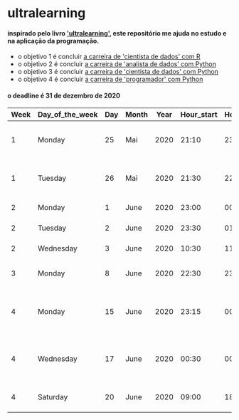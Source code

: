 # ultralearning

#### inspirado pelo livro ['ultralearning'](https://www.amazon.com.br/Ultralearning-Master-Outsmart-Competition-Accelerate/dp/006285268X), este repositório me ajuda no estudo e na aplicação da programação.     

- o objetivo 1 é concluir [a carreira de 'cientista de dados' com R](https://learn.datacamp.com/career-tracks/data-scientist-with-r)      
- o objetivo 2 é concluir [a carreira de 'analista de dados' com Python](https://learn.datacamp.com/career-tracks/data-analyst-with-python)       
- o objetivo 3 é concluir [a carreira de 'cientista de dados' com Python](https://learn.datacamp.com/career-tracks/data-scientist-with-python)        
- o objetivo 4 é concluir [a carreira de 'programador' com Python](https://learn.datacamp.com/career-tracks/python-programmer)        

#### o deadline é 31 de dezembro de 2020
  
| Week | Day_of_the_week | Day | Month | Year | Hour_start | Hour_end  |  Language   |    Topic    |  Certificate  |
|------|-----------------|-----|-------|------|------------|-----------|-------------|-------------|---------------|
|  1   |      Monday     |  25 | Mai   | 2020 |    21:10   |   23:10   |    Python   |Introduction to Data Science in Python|  [PDF_file](https://github.com/gabrielacaesar/blogdown2/blob/master/static/Introduction-to-Data-Science-in-Python.pdf)
|  1   |      Tuesday    |  26 | Mai   | 2020 |    21:30   |   22:00   |    Python   | Data Types for Data Science in Python|  x
|  2   |      Monday     |  1  | June  | 2020 |    23:00   |   00:15   |    Python   |          Intermediate Python         |  x
|  2   |      Tuesday    |  2  | June  | 2020 |    23:30   |   01:00   |    Python   |          Intermediate Python         |  x
|  2   |      Wednesday  |  3  | June  | 2020 |    10:30   |   11:10   |    Python   |          Intermediate Python         |  [PDF file](https://github.com/gabrielacaesar/blogdown2/blob/master/static/Intermediate-Python-gabriela-caesar.pdf)
|  3   |      Monday     |  8  | June  | 2020 |    22:30   |   23:15   |    Python   |          Data manipulation with Pandas | x
|  4   |      Monday     |  15  | June  | 2020 |    23:15   |   00:00   |     R      | Building web applications with Shiny in R | x
|  4   |      Wednesday  |  17  | June  | 2020 |    00:30   |   00:45   |     R      | Building web applications with Shiny in R | x
|  4   |      Saturday   |  20  | June  | 2020 |    09:00   |   18:00   |     R      | API, docker and Google Cloud            | x

